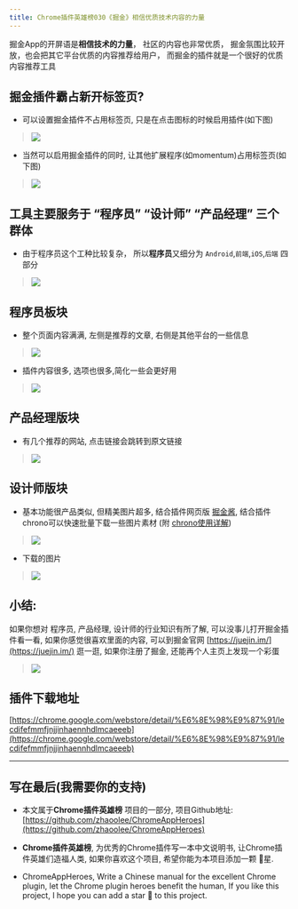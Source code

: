 ```yaml
---
title: Chrome插件英雄榜030《掘金》相信优质技术内容的力量
---
```

掘金App的开屏语是**相信技术的力量**， 社区的内容也非常优质， 掘金氛围比较开放，也会把其它平台优质的内容推荐给用户， 而掘金的插件就是一个很好的优质内容推荐工具

## 掘金插件霸占新开标签页?
- 可以设置掘金插件不占用标签页, 只是在点击图标的时候启用插件(如下图)
> ![](https://v2fy.com/asset/030_jue_jin/0cb37d528d6d41b7b5273e3914a8fc06.gif)
- 当然可以启用掘金插件的同时, 让其他扩展程序(如momentum)占用标签页(如下图)
> ![](https://v2fy.com/asset/030_jue_jin/809d3e50c0cb4396b4166bcefc1ae2c1.gif)


## 工具主要服务于 “程序员” “设计师” “产品经理” 三个群体

- 由于程序员这个工种比较复杂， 所以**程序员**又细分为 `Android`,`前端`,`iOS`,`后端` 四部分

> ![](https://v2fy.com/asset/030_jue_jin/3848b120851e44b8b141d153427baaf5.png)

## 程序员板块
- 整个页面内容满满, 左侧是推荐的文章, 右侧是其他平台的一些信息
> ![](https://v2fy.com/asset/030_jue_jin/4fa4442eb5484028880d9f1bae6e6567.gif)
- 插件内容很多, 选项也很多,简化一些会更好用
> ![](https://v2fy.com/asset/030_jue_jin/e451a08c4d8d4861a0c1cae264ef4749.png)


## 产品经理版块
- 有几个推荐的网站, 点击链接会跳转到原文链接
> ![](https://v2fy.com/asset/030_jue_jin/6b3f38133593408d87b4c489e8f4c547.gif)


## 设计师版块
- 基本功能很产品类似, 但精美图片超多, 结合插件网页版 [掘金酱](https://e.xitu.io/), 结合插件 chrono可以快速批量下载一些图片素材 (附 [chrono使用详解](https://zhaoolee.gitbooks.io/chrome/content/002-chrono-rang-chrome-xia-zai-zi-yuan-geng-rong-yi.html))
> ![](https://v2fy.com/asset/030_jue_jin/3bda08c13e054ec6947e089537e90e24.gif)
- 下载的图片
> ![](https://v2fy.com/asset/030_jue_jin/d6fa5a64809d45cc9d5fc2f5f33067f7.png)

## 小结:
如果你想对 程序员, 产品经理, 设计师的行业知识有所了解, 可以没事儿打开掘金插件看一看, 如果你感觉很喜欢里面的内容, 可以到掘金官网 [https://juejin.im/](https://juejin.im/) 逛一逛, 如果你注册了掘金, 还能再个人主页上发现一个彩蛋
> ![](https://v2fy.com/asset/030_jue_jin/3b6bdb8f36d14b999f2fc7b5815d7105.gif)

## 插件下载地址

[https://chrome.google.com/webstore/detail/%E6%8E%98%E9%87%91/lecdifefmmfjnjjinhaennhdlmcaeeeb](https://chrome.google.com/webstore/detail/%E6%8E%98%E9%87%91/lecdifefmmfjnjjinhaennhdlmcaeeeb)

---

## 写在最后(我需要你的支持)
- 本文属于**Chrome插件英雄榜** 项目的一部分, 项目Github地址: [https://github.com/zhaoolee/ChromeAppHeroes](https://github.com/zhaoolee/ChromeAppHeroes)

- **Chrome插件英雄榜**, 为优秀的Chrome插件写一本中文说明书, 让Chrome插件英雄们造福人类, 如果你喜欢这个项目, 希望你能为本项目添加一颗 🌟星.

- ChromeAppHeroes, Write a Chinese manual for the excellent Chrome plugin, let the Chrome plugin heroes benefit the human, If you like this project, I hope you can add a star 🌟 to this project.
